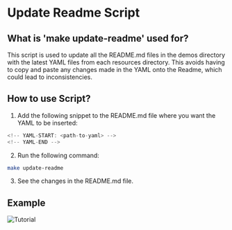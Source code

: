 # Update Readme Script

## What is 'make update-readme' used for?
This script is used to update all the README.md files in the demos directory with the latest YAML files from each resources directory. This avoids having to copy and paste any changes made in the YAML onto the Readme, which could lead to inconsistencies.

## How to use Script?
1. Add the following snippet to the README.md file where you want the YAML to be inserted:
```go
<!-- YAML-START: <path-to-yaml> -->
<!-- YAML-END -->
```

2. Run the following command:
```bash
make update-readme
```

3. See the changes in the README.md file.

## Example
![Tutorial][tutorial]

[tutorial]: update-readme-script-demo.webp
